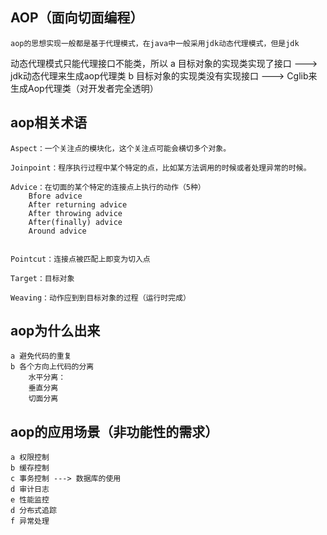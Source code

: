 ## AOP（面向切面编程）
	aop的思想实现一般都是基于代理模式，在java中一般采用jdk动态代理模式，但是jdk
动态代理模式只能代理接口不能类，所以
 a 目标对象的实现类实现了接口 ---> jdk动态代理来生成aop代理类
 b 目标对象的实现类没有实现接口 ---> Cglib来生成Aop代理类（对开发者完全透明）

  
## aop相关术语

	Aspect：一个关注点的模块化，这个关注点可能会横切多个对象。
	
	Joinpoint：程序执行过程中某个特定的点，比如某方法调用的时候或者处理异常的时候。
	
	Advice：在切面的某个特定的连接点上执行的动作（5种）
		Bfore advice
		After returning advice
		After throwing advice
		After(finally) advice
		Around advice
		
	
	Pointcut：连接点被匹配上即变为切入点
	
	Target：目标对象
	
	Weaving：动作应到到目标对象的过程（运行时完成）
	
	
## aop为什么出来

	a 避免代码的重复
	b 各个方向上代码的分离
		水平分离： 
		垂直分离
		切面分离
		
## aop的应用场景（非功能性的需求）
	a 权限控制 
	b 缓存控制 
	c 事务控制 ---> 数据库的使用
	d 审计日志
	e 性能监控
	d 分布式追踪
	f 异常处理